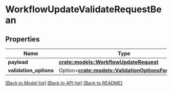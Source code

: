 # WorkflowUpdateValidateRequestBean

## Properties

Name | Type | Description | Notes
------------ | ------------- | ------------- | -------------
**payload** | [**crate::models::WorkflowUpdateRequest**](WorkflowUpdateRequest.md) |  | 
**validation_options** | Option<[**crate::models::ValidationOptionsForUpdate**](ValidationOptionsForUpdate.md)> |  | [optional]

[[Back to Model list]](../README.md#documentation-for-models) [[Back to API list]](../README.md#documentation-for-api-endpoints) [[Back to README]](../README.md)


